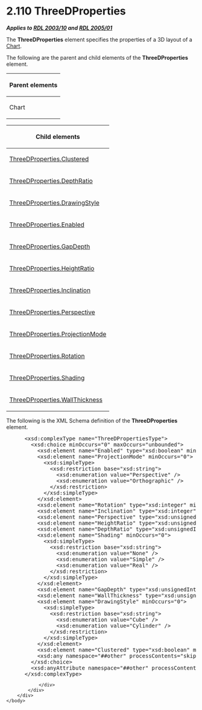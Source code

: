 <html dir="LTR" xmlns:mshelp="http://msdn.microsoft.com/mshelp" xmlns:ddue="http://ddue.schemas.microsoft.com/authoring/2003/5" xmlns:xlink="http://www.w3.org/1999/xlink" xmlns:tool="http://www.microsoft.com/tooltip">
    <head>
        <meta http-equiv="Content-Type" content="text/html; CHARSET=utf-8"></meta>
        <meta name="save" content="history"></meta>
        <title>2.110 ThreeDProperties</title>
        <xml>
            <mshelp:toctitle title="2.110 ThreeDProperties"></mshelp:toctitle>
            <mshelp:rltitle title="[MS-RDL]: ThreeDProperties"></mshelp:rltitle>
            <mshelp:keyword index="A" term="2617763c-2b85-4f0d-9e3f-1828abb52b23"></mshelp:keyword>
            <mshelp:attr name="DCSext.ContentType" value="open specification"></mshelp:attr>
            <mshelp:attr name="AssetID" value="2617763c-2b85-4f0d-9e3f-1828abb52b23"></mshelp:attr>
            <mshelp:attr name="TopicType" value="kbRef"></mshelp:attr>
            <mshelp:attr name="DCSext.Title" value="[MS-RDL]: ThreeDProperties" />
        </xml>
    </head>
    <body>
        <div id="header">
            <h1 class="heading">2.110 ThreeDProperties</h1>
        </div>
        <div id="mainSection">
            <div id="mainBody">
                <div id="allHistory" class="saveHistory"></div>
                <div id="sectionSection0" class="section" name="collapseableSection">
                    

<p><b><i>Applies to </i></b><a href="a7e2ad00-07c8-4f6d-80ab-3ad55df7b233.html"><b><i>RDL 2003/10</i></b></a><b>
<i>and </i></b><a href="3ebe2912-4958-4832-b391-cad1f5e13338.html"><b><i>RDL 2005/01</i></b></a></p>

<p>The <b>ThreeDProperties</b> element specifies the properties
of a 3D layout of a <a href="b0ab5524-7eb2-47a7-a4d3-230f5c8c5526.html">Chart</a>.</p>

<p>The following are the parent and child elements of the <b>ThreeDProperties</b>
element.</p>

<table>
 <thead>
  <tr>
   <th>
   <p>Parent elements</p>
   </th>
  </tr>
 </thead>
 <tr>
  <td>
  <p>Chart</p>
  </td>
 </tr>
</table>

<p> </p>

<table>
 <thead>
  <tr>
   <th>
   <p>Child elements</p>
   </th>
  </tr>
 </thead>
 <tr>
  <td>
  <p><a href="79590c6d-0fc7-496e-99fd-7a07b054a20d.html">ThreeDProperties.Clustered</a></p>
  </td>
 </tr>
 <tr>
  <td>
  <p><a href="d11fc6f1-f5e4-48c1-8a64-3a14814f62c0.html">ThreeDProperties.DepthRatio</a></p>
  </td>
 </tr>
 <tr>
  <td>
  <p><a href="e25149ae-7bed-4a54-9386-54bc43746662.html">ThreeDProperties.DrawingStyle</a></p>
  </td>
 </tr>
 <tr>
  <td>
  <p><a href="6c0866f4-511a-47ea-9865-727d4dacbd81.html">ThreeDProperties.Enabled</a></p>
  </td>
 </tr>
 <tr>
  <td>
  <p><a href="4a736160-fd65-4b99-84c3-3eff04bbd156.html">ThreeDProperties.GapDepth</a></p>
  </td>
 </tr>
 <tr>
  <td>
  <p><a href="f6b7da28-e3f6-4654-bfee-207944d0bc0e.html">ThreeDProperties.HeightRatio</a></p>
  </td>
 </tr>
 <tr>
  <td>
  <p><a href="67bfd9ca-1b5c-48e0-9477-d28003164df2.html">ThreeDProperties.Inclination</a></p>
  </td>
 </tr>
 <tr>
  <td>
  <p><a href="61482911-6f0a-4d54-ade5-5baf3c056fd1.html">ThreeDProperties.Perspective</a></p>
  </td>
 </tr>
 <tr>
  <td>
  <p><a href="a3b6d3f4-fabd-4b82-af8d-bb929ccdf8a3.html">ThreeDProperties.ProjectionMode</a></p>
  </td>
 </tr>
 <tr>
  <td>
  <p><a href="ab718c23-7f16-48bd-ab18-8e0f708f6d55.html">ThreeDProperties.Rotation</a></p>
  </td>
 </tr>
 <tr>
  <td>
  <p><a href="bdf41998-70ac-4dcf-9cba-547be82e1567.html">ThreeDProperties.Shading</a></p>
  </td>
 </tr>
 <tr>
  <td>
  <p><a href="5f5dec4f-04af-4bb9-9e8d-9dc4f4562e3e.html">ThreeDProperties.WallThickness</a></p>
  </td>
 </tr>
</table>

<p>The following is the XML Schema definition of the <b>ThreeDProperties</b>
element.</p>

<dl>
<dd>
<div><pre> &lt;xsd:complexType name=&quot;ThreeDPropertiesType&quot;&gt;
   &lt;xsd:choice minOccurs=&quot;0&quot; maxOccurs=&quot;unbounded&quot;&gt;
     &lt;xsd:element name=&quot;Enabled&quot; type=&quot;xsd:boolean&quot; minOccurs=&quot;0&quot; /&gt;
     &lt;xsd:element name=&quot;ProjectionMode&quot; minOccurs=&quot;0&quot;&gt;
       &lt;xsd:simpleType&gt;
         &lt;xsd:restriction base=&quot;xsd:string&quot;&gt;
           &lt;xsd:enumeration value=&quot;Perspective&quot; /&gt;
           &lt;xsd:enumeration value=&quot;Orthographic&quot; /&gt;
         &lt;/xsd:restriction&gt;
       &lt;/xsd:simpleType&gt;
     &lt;/xsd:element&gt;
     &lt;xsd:element name=&quot;Rotation&quot; type=&quot;xsd:integer&quot; minOccurs=&quot;0&quot; /&gt;
     &lt;xsd:element name=&quot;Inclination&quot; type=&quot;xsd:integer&quot; minOccurs=&quot;0&quot; /&gt;
     &lt;xsd:element name=&quot;Perspective&quot; type=&quot;xsd:unsignedInt&quot; minOccurs=&quot;0&quot; /&gt;
     &lt;xsd:element name=&quot;HeightRatio&quot; type=&quot;xsd:unsignedInt&quot; minOccurs=&quot;0&quot; /&gt;
     &lt;xsd:element name=&quot;DepthRatio&quot; type=&quot;xsd:unsignedInt&quot; minOccurs=&quot;0&quot; /&gt;
     &lt;xsd:element name=&quot;Shading&quot; minOccurs=&quot;0&quot;&gt;
       &lt;xsd:simpleType&gt;
         &lt;xsd:restriction base=&quot;xsd:string&quot;&gt;
           &lt;xsd:enumeration value=&quot;None&quot; /&gt;
           &lt;xsd:enumeration value=&quot;Simple&quot; /&gt;
           &lt;xsd:enumeration value=&quot;Real&quot; /&gt;
         &lt;/xsd:restriction&gt;
       &lt;/xsd:simpleType&gt;
     &lt;/xsd:element&gt;
     &lt;xsd:element name=&quot;GapDepth&quot; type=&quot;xsd:unsignedInt&quot; minOccurs=&quot;0&quot; /&gt;
     &lt;xsd:element name=&quot;WallThickness&quot; type=&quot;xsd:unsignedInt&quot; minOccurs=&quot;0&quot; /&gt;
     &lt;xsd:element name=&quot;DrawingStyle&quot; minOccurs=&quot;0&quot;&gt;
       &lt;xsd:simpleType&gt;
         &lt;xsd:restriction base=&quot;xsd:string&quot;&gt;
           &lt;xsd:enumeration value=&quot;Cube&quot; /&gt;
           &lt;xsd:enumeration value=&quot;Cylinder&quot; /&gt;
         &lt;/xsd:restriction&gt;
       &lt;/xsd:simpleType&gt;
     &lt;/xsd:element&gt;
     &lt;xsd:element name=&quot;Clustered&quot; type=&quot;xsd:boolean&quot; minOccurs=&quot;0&quot; /&gt;
     &lt;xsd:any namespace=&quot;##other&quot; processContents=&quot;skip&quot; /&gt;
   &lt;/xsd:choice&gt;
   &lt;xsd:anyAttribute namespace=&quot;##other&quot; processContents=&quot;skip&quot; /&gt;
 &lt;/xsd:complexType&gt;
</pre></div>
</dd></dl>


                </div>
            </div>
        </div>
    </body>
</html>